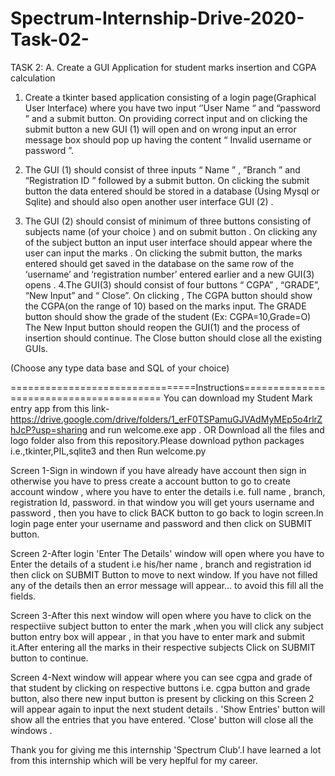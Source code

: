 # Spectrum-Internship-Drive-2020-Task-02-
TASK 2:
A.	Create a GUI Application for student marks insertion and CGPA calculation

1. Create a tkinter based application consisting of a login page(Graphical User Interface) where you have two input ‘’User Name “ and “password ” and a submit button. On providing correct input and on clicking the submit button a new GUI (1) will open and on wrong input an error message box should pop up having the content “ Invalid username or password ”.

2. The GUI (1) should consist of three inputs “ Name ” , ”Branch ” and “Registration ID ” followed by a submit button. On clicking the submit button the data entered should be stored in a database (Using Mysql or Sqlite) and should also open another user interface GUI (2) . 
3. The GUI (2) should consist of minimum  of three buttons consisting of  subjects name (of your choice ) and on submit button . On clicking any of the subject button  an input user interface should appear where the user can input the marks . On clicking the submit button, the marks entered should get saved in the database on the same row of the  ‘username’ and ‘registration number’ entered earlier and  a new GUI(3) opens .
4.The GUI(3) should consist of four buttons “ CGPA” , “GRADE”, “New Input” and “ Close”.
On clicking ,
The CGPA button should show the CGPA(on the range of 10) based on the marks input.
The GRADE button should show the grade of the student (Ex: CGPA=10,Grade=O) 
The New Input button should reopen the GUI(1) and the process of insertion should continue.
The Close button should close all the existing GUIs.

(Choose any type data base and SQL  of your choice)

================================Instructions======================================== 
You can download my Student Mark entry app from this link-https://drive.google.com/drive/folders/1_erF0TSPamuGJVAdMyMEp5o4rlrZhJcP?usp=sharing
and run welcome.exe  app .
                                                 OR
Download all the files and logo folder also from this repository.Please download python packages i.e.,tkinter,PIL,sqlite3 and then Run welcome.py

Screen 1-Sign in windown if you have already have account then sign in otherwise you have to press create a account button to go to create account window , where you have to enter the details i.e. full name , branch, registration Id, password. in that window you will get yours username and password , then you have to click BACK button to go back to login screen.In login page enter your username and password and then click on SUBMIT button.

Screen 2-After login 'Enter The Details' window will open where you have to Enter the details of a student i.e his/her name , branch and registration id then click on SUBMIT Button to move to next window. If you have not filled any of the details then an error message will appear... to avoid this fill all the fields.

Screen 3-After this next window will open where you have to click on the respectiive subject button to enter the mark ,when you will click any subject button entry box will appear , in that you have to enter mark and submit it.After entering all the marks in their respective subjects Click on SUBMIT button to continue.

Screen 4-Next window will appear where you can see cgpa and grade of that student by clicking on respective buttons i.e. cgpa button and grade button, also there new input button is present by clicking on this Screen 2 will appear again to input the next student details . 'Show Entries' button will show all the entries that you have entered. 'Close' button will close all the windows .

Thank you for giving me this internship 'Spectrum Club'.I have learned a lot from this internship which will be very heplful for my career.
